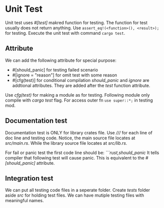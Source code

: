 # Unit Test
Unit test uses *#[test]* makred function for testing.
The function for test usually does not return anything.
Use `assert_eq!(<function>(), <result>);` for testing.
Execute the unit test with command `cargo test`.

## Attribute
We can add the following attribute for special purpose:
* #[should_panic] for testing failed scenario
* #[ignore = "reason"] for omit test with some reason
* #[cfg(test)] for conditional compilation
*should_panic* and *ignore* are addtional attributes.
They are added after the *test* function attribute.

Use *cfg(test)* for making a module as for testing.
Following module only compile with *cargo test* flag.
For access outer fn `use super::*;` in testing mod.

## Documentation test
Documentation test is ONLY for library crates file.
Use *///* for each line of doc line and testing code.
Notice, the main source file locates at *src/main.rs*.
While the library source file locates at *src/lib.rs*.

For fail or panic test the first code line should be:
*```rust,should_panic*
It tells compiler that following test will cause panic.
This is equivalent to the *#[should_panic]* attribute.

## Integration test
We can put all testing code files in a seperate folder.
Create *tests* folder aside *src* for holding test files.
We can have mutiple testing files with meaningful names.
